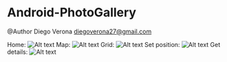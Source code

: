 # Android-PhotoGallery

@Author
Diego Verona
diegoverona27@gmail.com

Home:
![Alt text](https://cloud.githubusercontent.com/assets/7501938/14547824/d5c1195e-02b1-11e6-897f-696ca6f0448d.png "Home")
Map:
![Alt text](https://cloud.githubusercontent.com/assets/7501938/14547831/e13fd98c-02b1-11e6-8fff-523468595616.png "Optional title")
Grid:
![Alt text](https://cloud.githubusercontent.com/assets/7501938/14547830/e1281f5e-02b1-11e6-9f4a-dbb860d30a17.png "Optional title")
Set position:
![Alt text](https://cloud.githubusercontent.com/assets/7501938/14547828/e1221604-02b1-11e6-8c07-e926cf6199db.png "Optional title")
Get details:
![Alt text](https://cloud.githubusercontent.com/assets/7501938/14547829/e1245216-02b1-11e6-9d51-03a046aed8c7.png "Optional title")
